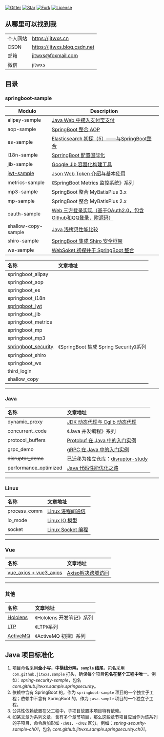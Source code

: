 [![Gitter](https://badges.gitter.im/jitwxs/blog.svg)](https://gitter.im/jitwxs/blog?utm_source=badge&utm_medium=badge&utm_campaign=pr-badge)
[![Star](https://img.shields.io/github/stars/jitwxs/blog-sample?color=green)](#)
[![Fork](https://img.shields.io/github/forks/jitwxs/blog-sample)](#)
[![License](https://img.shields.io/github/license/jitwxs/blog-sample?color=orange)](https://opensource.org/licenses/Apache-2.0)

## 从哪里可以找到我

|          |                              |
| -------- | ---------------------------- |
| 个人网站 | https://jitwxs.cn            |
| CSDN     | https://jitwxs.blog.csdn.net |
| 邮箱     | jitwxs@foxmail.com           |
| 微信     | jitwxs                       |

## 目录

### springboot-sample

| Modulo                                                 | Description                                                  |
| ------------------------------------------------------ | ------------------------------------------------------------ |
| alipay-sample                                          | [Java Web 中接入支付宝支付](https://www.jitwxs.cn/ea57cb90.html) |
| aop-sample                                             | [SpringBoot 整合 AOP](https://www.jitwxs.cn/77bba914.html)   |
| es-sample                                              | [Elasticsearch 初探（5）——与SpringBoot整合](https://www.jitwxs.cn/79a2adb2.html) |
| i18n-sample                                            | [SprringBoot 配置国际化](https://www.jitwxs.cn/885663.html)  |
| jib-sample                                             | [Google Jib 容器化构建工具](https://www.jitwxs.cn/a526485e.html) |
| [jwt-sample](./springboot-sample/jwt-sample/README.md) | [Json Web Token 介绍与基本使用](https://www.jitwxs.cn/7ac4f061.html) |
| metrics-sample                                         | 《SpringBoot Metrics 监控系统》系列                          |
| mp3-sample                                             | SpringBoot 整合 MyBatisPlus 3.x                              |
| mp-sample                                              | SpringBoot 整合 MyBatisPlus 2.x                              |
| oauth-sample                                           | [Web 三方登录实现（基于OAuth2.0，包含Github和QQ登录，附源码）](https://www.jitwxs.cn/33ad9e35.html) |
| shallow-copy-sample                                    | [Java 浅拷贝性能比较](https://www.jitwxs.cn/a9fa88a0.html)   |
| shiro-sample                                           | [SpringBoot 集成 Shiro 安全框架](https://www.jitwxs.cn/30819bdf.html) |
| ws-sample                                              | [WebSoket 初探并于 SpringBoot 整合](https://www.jitwxs.cn/9af7a6d1.html) |


| 名称 | 文章地址 |
|:---|:---|
|springboot_alipay||
|springboot_aop||
|springboot_es||
|springboot_i18n||
|[springboot_jwt](./SpringBoot/springboot_jwt/README.md)||
|springboot_jib||
|springboot_metrics||
|springboot_mp||
|springboot_mp3||
|[springboot_security](./SpringBoot/springboot_security/README.md)|《SpringBoot 集成 Spring Security》系列|
|springboot_shiro||
|springboot_ws||
|third_login||
|shallow_copy||

---

### Java

| 名称 | 文章地址 |
|:---|:---|
|dynamic_proxy|[JDK 动态代理与 Cglib 动态代理](https://www.jitwxs.cn/8ee3adf6.html)|
|concurrent_code|《Java 并发编程》系列|
|protocol_buffers|[Protobuf 在 Java 中的入门实例](https://www.jitwxs.cn/a5b690ac.html)|
|grpc_demo|[gRPC 在 Java 中的入门实例](https://www.jitwxs.cn/d6535904.html)|
|~~disruptor_demo~~|已迁移为独立仓库：[disruptor-study](https://github.com/jitwxs/disruptor-study)|
|performance_optimized|[Java 代码性能优化之路](https://www.jitwxs.cn/94186b3a.html)|

---

### Linux

| 名称 | 文章地址 |
|:---|:---|
|process_comm|[Linux 进程间通信](https://www.jitwxs.cn/6c8041c0.html)|
|io_mode|[Linux IO 模型](https://www.jitwxs.cn/3b3bd025.html)|
|socket|[Linux Socket 编程](https://www.jitwxs.cn/f2ee55a7.html)|

---

### Vue

| 名称 | 文章地址 |
|:---|:---|
|[vue_axios + vue3_axios](./Vue/vue_axios/README.md)|[Axiso解决跨域访问](https://www.jitwxs.cn/dad1fbe2.html)|

---

### 其他

| 名称 | 文章地址 |
|:---|:---|
|[Hololens](./Hololens/README.md)|《Hololens 开发笔记》系列|
|[LTP](./LTP/README.md)|《LTP》系列|
|[ActiveMQ](./ActiveMQ/README.md)|《ActiveMQ 初探》系列|

## Java 项目标准化

1. 项目命名采用**全小写，中横线分隔，`sample` 结尾**，包名采用`com.github.jitwxs.sample` 打头，确保每个项目**包名在整个工程中唯一**。例如：*spring-security-sample*，包名 *com.github.jitwxs.sample.springsecurity*。
2. 依赖中含有 SpringBoot 的，作为 `springboot-sample` 项目的一个独立子工程；依赖中不含有 SpringBoot 的，作为 `java-sample` 项目的一个独立子工程。
3. 公共性依赖放置在父工程中，子项目放置本项目特有依赖。
4. 如某文章为系列文章，含有多个章节项目，那么这些章节项目应当作为该系列的子项目，命令后加形如 `-ch01`、`-ch02` 区分。例如：*spring-security-sample-ch01*，包名 *com.github.jitwxs.sample.springsecurity.ch01*。
